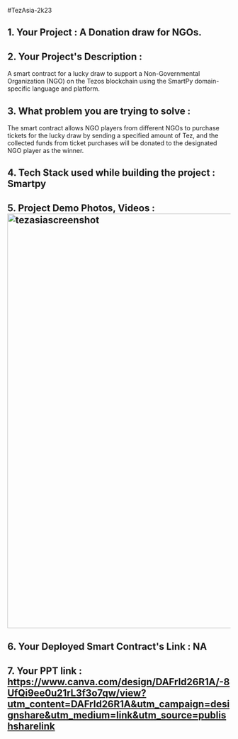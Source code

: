 #TezAsia-2k23

## 1. Your Project : A Donation draw for NGOs.

## 2. Your Project's Description :
A smart contract for a lucky draw to support a Non-Governmental Organization (NGO) on the Tezos blockchain using the SmartPy domain-specific language and platform.

## 3. What problem you are trying to solve :
The smart contract allows NGO players from different NGOs to purchase tickets for the lucky draw by sending a specified amount of Tez, and the collected funds from ticket purchases will be donated to the designated NGO player as the winner.

## 4. Tech Stack used while building the project : Smartpy

## 5. Project Demo Photos, Videos : <img width="936" alt="tezasiascreenshot" src="https://github.com/anubohre05/TezAsia-2k23/assets/96017303/e3cf12e5-65d5-4716-b9c9-8003a61e3434">

## 6. Your Deployed Smart Contract's Link : NA

## 7. Your PPT link : https://www.canva.com/design/DAFrId26R1A/-8UfQi9ee0u21rL3f3o7qw/view?utm_content=DAFrId26R1A&utm_campaign=designshare&utm_medium=link&utm_source=publishsharelink
